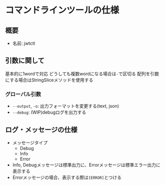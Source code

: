 # コマンドラインツールの仕様

## 概要

- 名前: jwtctl

## 引数に関して

基本的に1wordで対応
どうしても複数wordになる場合は`-`で区切る
配列を引数にする場合はStringSliceメソッドを使用する

### グローバル引数

- `--output`, `-o`: 出力フォーマットを変更する(text, json)
- `--debug`: (WIP)debugログを出力する

## ログ・メッセージの仕様

- メッセージタイプ
  - Debug
  - Info
  - Error
- Info, Debugメッセージは標準出力に、Errorメッセージは標準エラー出力に表示する
- Errorメッセージの場合、表示する際は`[ERROR]`とつける

